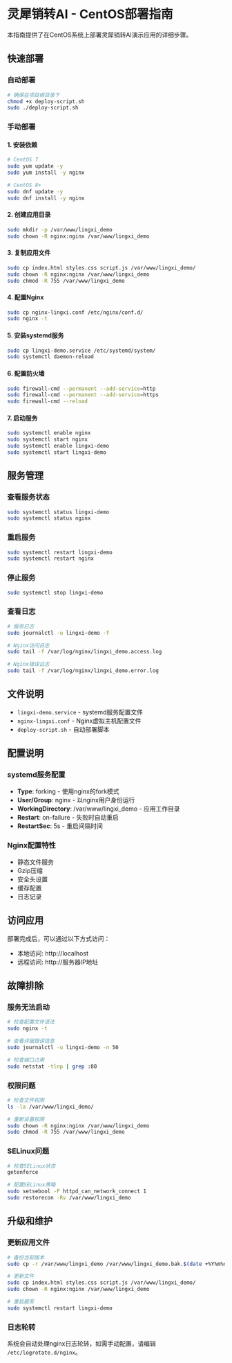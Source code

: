 # 灵犀销转AI - CentOS部署指南

本指南提供了在CentOS系统上部署灵犀销转AI演示应用的详细步骤。

## 快速部署

### 自动部署
```bash
# 确保在项目根目录下
chmod +x deploy-script.sh
sudo ./deploy-script.sh
```

### 手动部署

#### 1. 安装依赖
```bash
# CentOS 7
sudo yum update -y
sudo yum install -y nginx

# CentOS 8+
sudo dnf update -y
sudo dnf install -y nginx
```

#### 2. 创建应用目录
```bash
sudo mkdir -p /var/www/lingxi_demo
sudo chown -R nginx:nginx /var/www/lingxi_demo
```

#### 3. 复制应用文件
```bash
sudo cp index.html styles.css script.js /var/www/lingxi_demo/
sudo chown -R nginx:nginx /var/www/lingxi_demo
sudo chmod -R 755 /var/www/lingxi_demo
```

#### 4. 配置Nginx
```bash
sudo cp nginx-lingxi.conf /etc/nginx/conf.d/
sudo nginx -t
```

#### 5. 安装systemd服务
```bash
sudo cp lingxi-demo.service /etc/systemd/system/
sudo systemctl daemon-reload
```

#### 6. 配置防火墙
```bash
sudo firewall-cmd --permanent --add-service=http
sudo firewall-cmd --permanent --add-service=https
sudo firewall-cmd --reload
```

#### 7. 启动服务
```bash
sudo systemctl enable nginx
sudo systemctl start nginx
sudo systemctl enable lingxi-demo
sudo systemctl start lingxi-demo
```

## 服务管理

### 查看服务状态
```bash
sudo systemctl status lingxi-demo
sudo systemctl status nginx
```

### 重启服务
```bash
sudo systemctl restart lingxi-demo
sudo systemctl restart nginx
```

### 停止服务
```bash
sudo systemctl stop lingxi-demo
```

### 查看日志
```bash
# 服务日志
sudo journalctl -u lingxi-demo -f

# Nginx访问日志
sudo tail -f /var/log/nginx/lingxi_demo.access.log

# Nginx错误日志
sudo tail -f /var/log/nginx/lingxi_demo.error.log
```

## 文件说明

- `lingxi-demo.service` - systemd服务配置文件
- `nginx-lingxi.conf` - Nginx虚拟主机配置文件  
- `deploy-script.sh` - 自动部署脚本

## 配置说明

### systemd服务配置
- **Type**: forking - 使用nginx的fork模式
- **User/Group**: nginx - 以nginx用户身份运行
- **WorkingDirectory**: /var/www/lingxi_demo - 应用工作目录
- **Restart**: on-failure - 失败时自动重启
- **RestartSec**: 5s - 重启间隔时间

### Nginx配置特性
- 静态文件服务
- Gzip压缩
- 安全头设置
- 缓存配置
- 日志记录

## 访问应用

部署完成后，可以通过以下方式访问：
- 本地访问: http://localhost
- 远程访问: http://服务器IP地址

## 故障排除

### 服务无法启动
```bash
# 检查配置文件语法
sudo nginx -t

# 查看详细错误信息
sudo journalctl -u lingxi-demo -n 50

# 检查端口占用
sudo netstat -tlnp | grep :80
```

### 权限问题
```bash
# 检查文件权限
ls -la /var/www/lingxi_demo/

# 重新设置权限
sudo chown -R nginx:nginx /var/www/lingxi_demo
sudo chmod -R 755 /var/www/lingxi_demo
```

### SELinux问题
```bash
# 检查SELinux状态
getenforce

# 配置SELinux策略
sudo setsebool -P httpd_can_network_connect 1
sudo restorecon -Rv /var/www/lingxi_demo
```

## 升级和维护

### 更新应用文件
```bash
# 备份当前版本
sudo cp -r /var/www/lingxi_demo /var/www/lingxi_demo.bak.$(date +%Y%m%d)

# 更新文件
sudo cp index.html styles.css script.js /var/www/lingxi_demo/
sudo chown -R nginx:nginx /var/www/lingxi_demo

# 重启服务
sudo systemctl restart lingxi-demo
```

### 日志轮转
系统会自动处理nginx日志轮转，如需手动配置，请编辑 `/etc/logrotate.d/nginx`。 